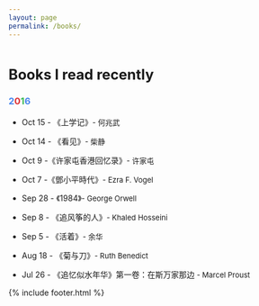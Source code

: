 ```yaml
---
layout: page
permalink: /books/
---
```



<h2 style="margin-top: 3rem; font-size: 1.8em;">Books I read recently <i title="Hi! I'm Linux." class="fa fa-linux" style="font-size: 1em;"></i></h2>

### <span style="color:#4885ed">2</span><span style="color:#db3236">0</span><span style="color:#3cba54">1</span><span style="color:#4885ed">6</span>

* Oct 15 - 《上学记》<span class="author">- 何兆武</span> <i class="fa fa-star"></i><i class="fa fa-star"></i><i class="fa fa-star"></i><i class="fa fa-star"></i><i class="fa fa-star"></i>

* Oct 14 - 《看见》<span class="author">- 柴静</span> <i class="fa fa-star"></i><i class="fa fa-star"></i><i class="fa fa-star"></i><i class="fa fa-star"></i>

* Oct 9 -《许家屯香港回忆录》<span class="author">- 许家屯</span> <i class="fa fa-star"></i><i class="fa fa-star"></i><i class="fa fa-star"></i><i class="fa fa-star-half-o"></i>

* Oct 7 -《鄧小平時代》<span class="author">- Ezra F. Vogel</span> <i class="fa fa-star"></i><i class="fa fa-star"></i><i class="fa fa-star"></i><i class="fa fa-star"></i><i class="fa fa-star"></i>

* Sep 28 - 《1984》<span class="author">- George Orwell</span> <i class="fa fa-star"></i><i class="fa fa-star"></i><i class="fa fa-star"></i>

* Sep 8 - 《追风筝的人》<span class="author">- Khaled Hosseini</span> <i class="fa fa-star"></i><i class="fa fa-star"></i><i class="fa fa-star"></i><i class="fa fa-star"></i><i class="fa fa-star-half-o"></i>

* Sep 5 - 《活着》<span class="author">- 余华</span> <i class="fa fa-star"></i><i class="fa fa-star"></i><i class="fa fa-star"></i><i class="fa fa-star"></i>

* Aug 18 - 《菊与刀》<span class="author">- Ruth Benedict</span> <i class="fa fa-star"></i><i class="fa fa-star"></i><i class="fa fa-star"></i><i class="fa fa-star"></i><i class="fa fa-star-half-o"></i>

* Jul 26 - 《追忆似水年华》第一卷：在斯万家那边 <span class="author">- Marcel Proust</span> <i class="fa fa-star"></i><i class="fa fa-star"></i><i class="fa fa-star"></i><i class="fa fa-star"></i><i class="fa fa-star-half-o"></i>

{% include footer.html %}

<style type="text/css">
span.author{
	font-size: 13px;
}
	.fa-star{
	color: #f4c20d;
	font-size: 75%;
	}
	.fa-star-half-o{
	color: #f4c20d;
	font-size: 75%;
	}
	.fa-star-half{
	color: #f4c20d;
	font-size: 75%;
	}
</style>